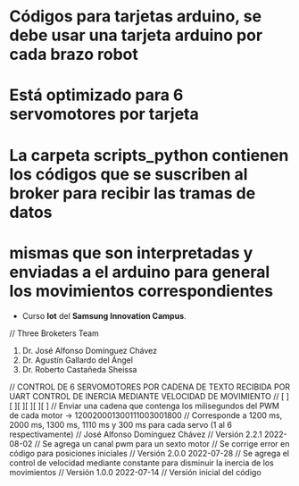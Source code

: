 # Códigos para tarjetas arduino, se debe usar una tarjeta arduino por cada brazo robot
# Está optimizado para 6 servomotores por tarjeta
# La carpeta scripts_python contienen los códigos que se suscriben al broker para recibir las tramas de datos
# mismas que son interpretadas y enviadas a el arduino para general los movimientos correspondientes

- Curso **Iot** del **Samsung Innovation Campus**.

// Three Broketers Team

1. Dr. José Alfonso Domínguez Chávez
2. Dr. Agustín Gallardo del Ángel
3. Dr. Roberto Castañeda Sheissa

// CONTROL DE 6 SERVOMOTORES POR CADENA DE TEXTO RECIBIDA POR UART CONTROL DE INERCIA MEDIANTE VELOCIDAD DE MOVIMIENTO
//                                                                          [  ][  ][  ][  ][  ][  ]
// Enviar una cadena que contenga los milisegundos del PWM de cada motor -> 120020001300111003001800
// Corresponde a 1200 ms, 2000 ms, 1300 ms, 1110 ms y 300 ms para cada servo (1 al 6 respectivamente) 
// José Alfonso Domínguez Chávez
// Versión 2.2.1 2022-08-02
// Se agrega un canal pwm para un sexto motor
// Se corrige error en código para posiciones iniciales
// Versión 2.0.0 2022-07-28
// Se agrega el control de velocidad mediante constante para disminuir la inercia de los movimientos
// Versión 1.0.0 2022-07-14
// Versión inicial del código


